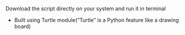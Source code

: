 
Download the script directly on your system and run it in terminal

* Built using Turtle module(“Turtle” is a Python feature like a drawing board)
